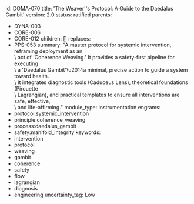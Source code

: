 id: DOMA-070
title: 'The Weaver''s Protocol: A Guide to the Daedalus Gambit'
version: 2.0
status: ratified
parents:
- DYNA-003
- CORE-006
- CORE-012
children: []
replaces:
- PPS-053
summary: "A master protocol for systemic intervention, reframing deployment as an\
  \ act of 'Coherence Weaving.' It provides a safety-first pipeline for executing\
  \ a 'Daedalus Gambit'\u2014a minimal, precise action to guide a system toward health.\
  \ It integrates diagnostic tools (Caduceus Lens), theoretical foundations (Pirouette\
  \ Lagrangian), and practical templates to ensure all interventions are safe, effective,\
  \ and life-affirming."
module_type: Instrumentation
engrams:
- protocol:systemic_intervention
- principle:coherence_weaving
- process:daedalus_gambit
- safety:manifold_integrity
keywords:
- intervention
- protocol
- weaving
- gambit
- coherence
- safety
- flow
- lagrangian
- diagnosis
- engineering
uncertainty_tag: Low